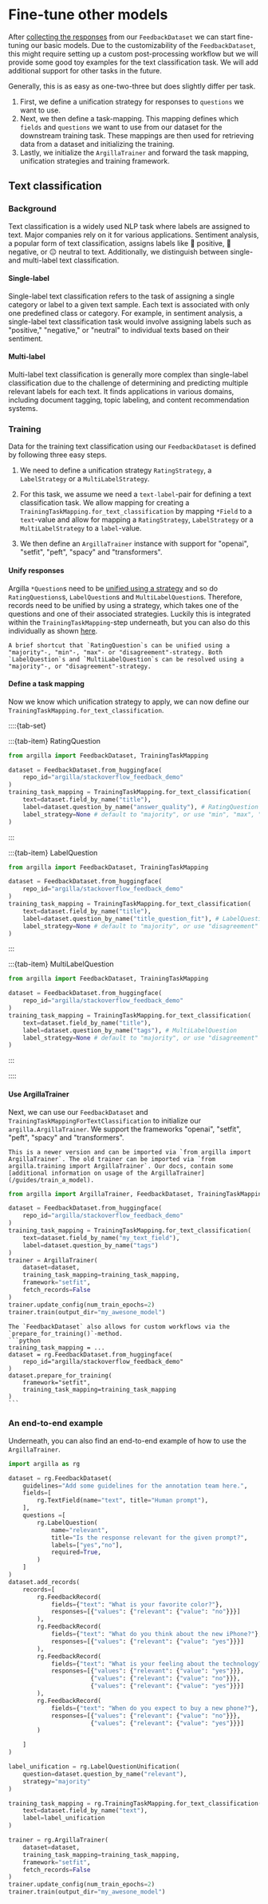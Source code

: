 # Fine-tune other models

After [collecting the responses](/guides/llms/practical_guides/collect_responses) from our `FeedbackDataset` we can start fine-tuning our basic models. Due to the customizability of the `FeedbackDataset`, this might require setting up a custom post-processing workflow but we will provide some good toy examples for the text classification task. We will add additional support for other tasks in the future.

Generally, this is as easy as one-two-three but does slightly differ per task.

1. First, we define a unification strategy for responses to `questions` we want to use.
2. Next, we then define a task-mapping. This mapping defines which `fields` and `questions` we want to use from our dataset for the downstream training task. These mappings are then used for retrieving data from a dataset and initializing the training.
3. Lastly, we initialize the `ArgillaTrainer` and forward the task mapping, unification strategies and training framework.

## Text classification

### Background

Text classification is a widely used NLP task where labels are assigned to text. Major companies rely on it for various applications. Sentiment analysis, a popular form of text classification, assigns labels like 🙂 positive, 🙁 negative, or 😐 neutral to text. Additionally, we distinguish between single- and multi-label text classification.

#### Single-label
Single-label text classification refers to the task of assigning a single category or label to a given text sample. Each text is associated with only one predefined class or category. For example, in sentiment analysis, a single-label text classification task would involve assigning labels such as "positive," "negative," or "neutral" to individual texts based on their sentiment.

#### Multi-label
Multi-label text classification is generally more complex than single-label classification due to the challenge of determining and predicting multiple relevant labels for each text. It finds applications in various domains, including document tagging, topic labeling, and content recommendation systems.

### Training

Data for the training text classification using our `FeedbackDataset` is defined by following three easy steps.

1. We need to define a unification strategy `RatingStrategy`, a `LabelStrategy` or a `MultiLabelStrategy`.

2.  For this task, we assume we need a `text-label`-pair for defining a text classification task. We allow mapping for creating a `TrainingTaskMapping.for_text_classification` by mapping `*Field` to a `text`-value and allow for mapping a `RatingStrategy`, `LabelStrategy` or a `MultiLabelStrategy` to a `label`-value.

3.  We then define an `ArgillaTrainer` instance with support for "openai", "setfit", "peft", "spacy" and "transformers".

#### Unify responses

Argilla `*Question`s need to be [unified using a strategy](/guides/llms/practical_guides/collect_responses) and so do `RatingQuestions`s, `LabelQuestion`s and `MultiLabelQuestion`s. Therefore, records need to be unified by using a strategy, which takes one of the questions and one of their associated strategies. Luckily this is integrated within the `TrainingTaskMapping`-step underneath, but you can also do this individually as shown [here](/guides/llms/practical_guides/collect_responses).

````{note}
A brief shortcut that `RatingQuestion`s can be unified using a "majority"-, "min"-, "max"- or "disagreement"-strategy. Both `LabelQuestion`s and `MultiLabelQuestion`s can be resolved using a "majority"-, or "disagreement"-strategy.
````

#### Define a task mapping

Now we know which unification strategy to apply, we can now define our `TrainingTaskMapping.for_text_classification`.

::::{tab-set}

:::{tab-item} RatingQuestion
```python
from argilla import FeedbackDataset, TrainingTaskMapping

dataset = FeedbackDataset.from_huggingface(
    repo_id="argilla/stackoverflow_feedback_demo"
)
training_task_mapping = TrainingTaskMapping.for_text_classification(
    text=dataset.field_by_name("title"),
    label=dataset.question_by_name("answer_quality"), # RatingQuestion
    label_strategy=None # default to "majority", or use "min", "max", "disagreement"
)
```
:::

:::{tab-item} LabelQuestion
```python
from argilla import FeedbackDataset, TrainingTaskMapping

dataset = FeedbackDataset.from_huggingface(
    repo_id="argilla/stackoverflow_feedback_demo"
)
training_task_mapping = TrainingTaskMapping.for_text_classification(
    text=dataset.field_by_name("title"),
    label=dataset.question_by_name("title_question_fit"), # LabelQuestion
    label_strategy=None # default to "majority", or use "disagreement"
)
```
:::

:::{tab-item} MultiLabelQuestion
```python
from argilla import FeedbackDataset, TrainingTaskMapping

dataset = FeedbackDataset.from_huggingface(
    repo_id="argilla/stackoverflow_feedback_demo"
)
training_task_mapping = TrainingTaskMapping.for_text_classification(
    text=dataset.field_by_name("title"),
    label=dataset.question_by_name("tags"), # MultiLabelQuestion
    label_strategy=None # default to "majority", or use "disagreement"
)
```
:::

::::



#### Use ArgillaTrainer

Next, we can use our `FeedbackDataset` and `TrainingTaskMappingForTextClassification` to initialize our `argilla.ArgillaTrainer`. We support the frameworks "openai", "setfit", "peft", "spacy" and "transformers".

````{note}
This is a newer version and can be imported via `from argilla import ArgillaTrainer`. The old trainer can be imported via `from argilla.training import ArgillaTrainer`. Our docs, contain some [additional information on usage of the ArgillaTrainer](/guides/train_a_model).
````

```python
from argilla import ArgillaTrainer, FeedbackDataset, TrainingTaskMapping

dataset = FeedbackDataset.from_huggingface(
    repo_id="argilla/stackoverflow_feedback_demo"
)
training_task_mapping = TrainingTaskMapping.for_text_classification(
    text=dataset.field_by_name("my_text_field"),
    label=dataset.question_by_name("tags")
)
trainer = ArgillaTrainer(
    dataset=dataset,
    training_task_mapping=training_task_mapping,
    framework="setfit",
    fetch_records=False
)
trainer.update_config(num_train_epochs=2)
trainer.train(output_dir="my_awesone_model")
```

````{note}
The `FeedbackDataset` also allows for custom workflows via the `prepare_for_training()`-method.
```python
training_task_mapping = ...
dataset = rg.FeedbackDataset.from_huggingface(
    repo_id="argilla/stackoverflow_feedback_demo"
)
dataset.prepare_for_training(
    framework="setfit",
    training_task_mapping=training_task_mapping
)
```
````

### An end-to-end example

Underneath, you can also find an end-to-end example of how to use the `ArgillaTrainer`.

```python
import argilla as rg

dataset = rg.FeedbackDataset(
    guidelines="Add some guidelines for the annotation team here.",
    fields=[
        rg.TextField(name="text", title="Human prompt"),
    ],
    questions =[
        rg.LabelQuestion(
            name="relevant",
            title="Is the response relevant for the given prompt?",
            labels=["yes","no"],
            required=True,
        )
    ]
)
dataset.add_records(
    records=[
        rg.FeedbackRecord(
            fields={"text": "What is your favorite color?"},
            responses=[{"values": {"relevant": {"value": "no"}}}]
        ),
        rg.FeedbackRecord(
            fields={"text": "What do you think about the new iPhone?"},
            responses=[{"values": {"relevant": {"value": "yes"}}}]
        ),
        rg.FeedbackRecord(
            fields={"text": "What is your feeling about the technology?"},
            responses=[{"values": {"relevant": {"value": "yes"}}},
                       {"values": {"relevant": {"value": "no"}}},
                       {"values": {"relevant": {"value": "yes"}}}]
        ),
        rg.FeedbackRecord(
            fields={"text": "When do you expect to buy a new phone?"},
            responses=[{"values": {"relevant": {"value": "no"}}},
                       {"values": {"relevant": {"value": "yes"}}}]
        )

    ]
)

label_unification = rg.LabelQuestionUnification(
    question=dataset.question_by_name("relevant"),
    strategy="majority"
)

training_task_mapping = rg.TrainingTaskMapping.for_text_classification(
    text=dataset.field_by_name("text"),
    label=label_unification
)

trainer = rg.ArgillaTrainer(
    dataset=dataset,
    training_task_mapping=training_task_mapping,
    framework="setfit",
    fetch_records=False
)
trainer.update_config(num_train_epochs=2)
trainer.train(output_dir="my_awesone_model")
```


